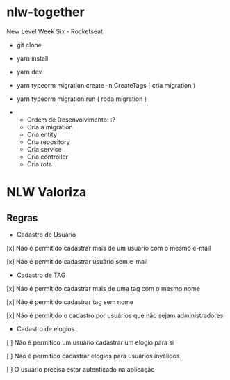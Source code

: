# nlw-together
New Level Week Six - Rocketseat

 - git clone 

 - yarn install

 - yarn dev

 - yarn typeorm migration:create -n CreateTags ( cria migration )

 - yarn typeorm migration:run ( roda migration )

 * - Ordem de Desenvolvimento: :?
    * Cria a migration
    * Cria entity
    * Cria repository
    * Cria service
    * Cria controller
    * Cria rota

 # NLW Valoriza

## Regras

- Cadastro de Usuário

 [x] Não é permitido cadastrar mais de um usuário com o mesmo e-mail

 [x] Não é permitido cadastrar usuário sem e-mail

- Cadastro de TAG

[x] Não é permitido cadastrar mais de uma tag com o mesmo nome

[x] Não é permitido cadastrar tag sem nome

[x] Não é permitido o cadastro por usuários que não sejam administradores

- Cadastro de elogios

[ ] Não é permitido um usuário cadastrar um elogio para si

[ ] Não é permitido cadastrar elogios para usuários inválidos

[ ] O usuário precisa estar autenticado na aplicação
